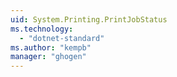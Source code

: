 ```yaml
---
uid: System.Printing.PrintJobStatus
ms.technology: 
  - "dotnet-standard"
ms.author: "kempb"
manager: "ghogen"
---
```

